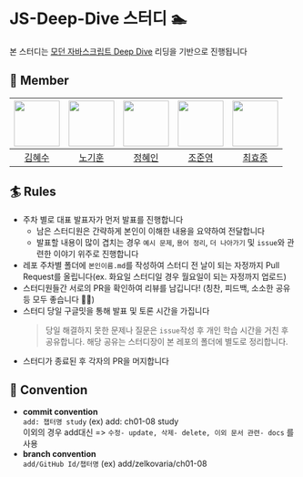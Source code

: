 # JS-Deep-Dive 스터디 🏊

본 스터디는 [모던 자바스크립트 Deep Dive](https://www.yes24.com/Product/Goods/92742567) 리딩을 기반으로 진행됩니다

## 🌊 Member

<div align=center>

| <img src="https://github.com/aaahyesu.png" width="80"> | <img src="https://github.com/CH4MD0M.png" width="80"> | <img src="https://github.com/zelkovaria.png" width="80"> | <img src="https://github.com/JunYoung02.png" width="80"> | <img src="https://github.com/bluedog129.png" width="80"> |
| :----------------------------------------------------: | :---------------------------------------------------: | :------------------------------------------------------: | :------------------------------------------------------: | :------------------------------------------------------: |
|         [김혜수](https://github.com/aaahyesu)          |         [노기훈](https://github.com/CH4MD0M)          |         [정혜인](https://github.com/zelkovaria)          |         [조준영](https://github.com/JunYoung02)          |         [최효종](https://github.com/bluedog129)          |

</div>

## 🏄 Rules

- 주차 별로 대표 발표자가 먼저 발표를 진행합니다
  - 남은 스터디원은 간략하게 본인이 이해한 내용을 요약하여 전달합니다
  - 발표할 내용이 많이 겹치는 경우 `예시 문제`, `용어 정리`, `더 나아가기` 및 `issue`와 관련한 이야기 위주로 진행합니다
- 레포 주차별 폴더에 `본인이름.md`를 작성하여 스터디 전 날이 되는 자정까지 Pull Request를 올립니다(ex. 화요일 스터디일 경우 월요일이 되는 자정까지 업로드)
- 스터디원들간 서로의 PR을 확인하여 리뷰를 남깁니다! (칭찬, 피드백, 소소한 공유 등 모두 좋습니다 💪🏻)
- 스터디 당일 구글밋을 통해 발표 및 토론 시간을 가집니다
  > 당일 해결하지 못한 문제나 질문은 `issue`작성 후 개인 학습 시간을 거친 후 공유합니다. 해당 공유는 스터디장이 본 레포의 폴더에 별도로 정리합니다.
- 스터디가 종료된 후 각자의 PR을 머지합니다

## 🤝 Convention

- **commit convention** </br>
  `add: 챕터명 study` (ex) add: ch01-08 study <br/>
  이외의 경우 add대신 => `수정- update, 삭제- delete, 이외 문서 관련- docs` 를 사용
- **branch convention** </br>
  `add/GitHub Id/챕터명` (ex) add/zelkovaria/ch01-08
